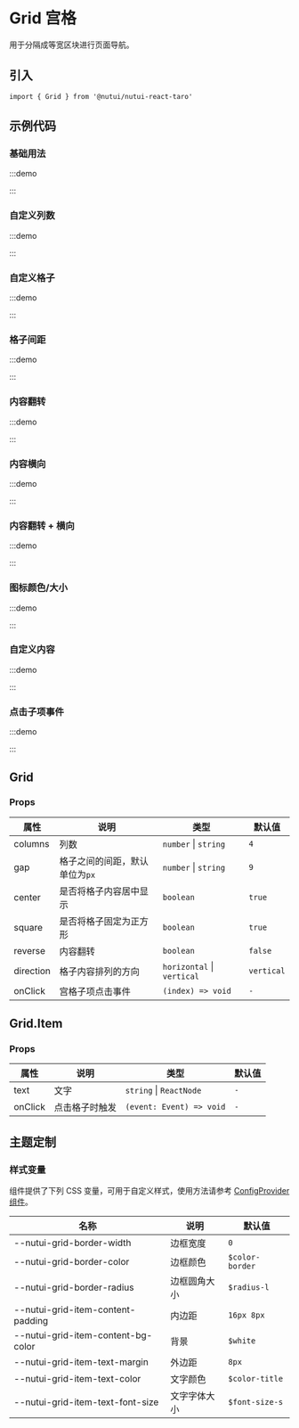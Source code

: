 # Grid 宫格

用于分隔成等宽区块进行页面导航。

## 引入

```tsx
import { Grid } from '@nutui/nutui-react-taro'
```

## 示例代码

### 基础用法

:::demo

<CodeBlock src='taro/demo1.tsx'></CodeBlock>

:::

### 自定义列数

:::demo

<CodeBlock src='taro/demo2.tsx'></CodeBlock>

:::

### 自定义格子

:::demo

<CodeBlock src='taro/demo3.tsx'></CodeBlock>

:::

### 格子间距

:::demo

<CodeBlock src='taro/demo4.tsx'></CodeBlock>

:::

### 内容翻转

:::demo

<CodeBlock src='taro/demo5.tsx'></CodeBlock>

:::

### 内容横向

:::demo

<CodeBlock src='taro/demo6.tsx'></CodeBlock>

:::

### 内容翻转 + 横向

:::demo

<CodeBlock src='taro/demo7.tsx'></CodeBlock>

:::

### 图标颜色/大小

:::demo

<CodeBlock src='taro/demo8.tsx'></CodeBlock>

:::

### 自定义内容

:::demo

<CodeBlock src='taro/demo9.tsx'></CodeBlock>

:::

### 点击子项事件

:::demo

<CodeBlock src='taro/demo10.tsx'></CodeBlock>

:::

## Grid

### Props

| 属性 | 说明 | 类型 | 默认值 |
| --- | --- | --- | --- |
| columns | 列数 | `number` \| `string` | `4` |
| gap | 格子之间的间距，默认单位为`px` | `number` \| `string` | `9` |
| center | 是否将格子内容居中显示 | `boolean` | `true` |
| square | 是否将格子固定为正方形 | `boolean` | `true` |
| reverse | 内容翻转 | `boolean` | `false` |
| direction | 格子内容排列的方向 | `horizontal` \| `vertical` | `vertical` |
| onClick | 宫格子项点击事件 | `(index) => void` | `-` |

## Grid.Item

### Props

| 属性 | 说明 | 类型 | 默认值 |
| --- | --- | --- | --- |
| text | 文字 | `string` \| `ReactNode` | `-` |
| onClick | 点击格子时触发 | `(event: Event) => void` | `-` |

## 主题定制

### 样式变量

组件提供了下列 CSS 变量，可用于自定义样式，使用方法请参考 [ConfigProvider 组件](#/zh-CN/component/configprovider)。

| 名称 | 说明 | 默认值 |
| --- | --- | --- |
| \--nutui-grid-border-width | 边框宽度 | `0` |
| \--nutui-grid-border-color | 边框颜色 | `$color-border` |
| \--nutui-grid-border-radius | 边框圆角大小 | `$radius-l` |
| \--nutui-grid-item-content-padding | 内边距 | `16px 8px` |
| \--nutui-grid-item-content-bg-color | 背景 | `$white` |
| \--nutui-grid-item-text-margin | 外边距 | `8px` |
| \--nutui-grid-item-text-color | 文字颜色 | `$color-title` |
| \--nutui-grid-item-text-font-size | 文字字体大小 | `$font-size-s` |
